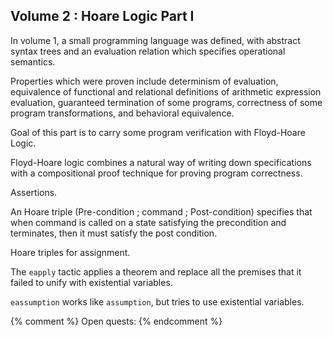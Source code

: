 ## Volume 2 : Hoare Logic Part I

In volume 1, a small programming language was defined, with abstract syntax trees and an evaluation relation which specifies operational semantics.

Properties which were proven include determinism of evaluation, equivalence of functional and relational definitions of arithmetic expression evaluation, guaranteed termination of some programs, correctness of some program transformations, and behavioral equivalence.

Goal of this part is to carry some program verification with Floyd-Hoare Logic.

Floyd-Hoare logic combines a natural way of writing down specifications with a compositional proof technique for proving program correctness.

Assertions.

An Hoare triple (Pre-condition ; command ; Post-condition) specifies that when command is called on a state satisfying the precondition and terminates, then it must satisfy the post condition.

Hoare triples for assignment. 

The `eapply` tactic applies a theorem and replace all the premises that it failed to unify with existential variables.

`eassumption` works like `assumption`, but tries to use existential variables.





{% comment %}
Open quests:
{% endcomment %}
